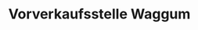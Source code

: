 ---
title: "Vorverkaufsstelle Waggum"
url: /braunschweig/vorverkaufsstelle-waggum/
shop: Tickets
---